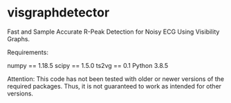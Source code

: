 # visgraphdetector
Fast and Sample Accurate R-Peak Detection for Noisy ECG Using Visibility Graphs.

Requirements:

numpy == 1.18.5
scipy == 1.5.0
ts2vg == 0.1
Python 3.8.5

Attention: This code has not been tested with older or newer versions of the required packages. Thus, it is not guaranteed to work as intended for other versions.
